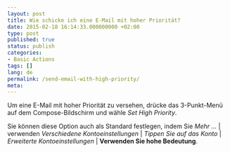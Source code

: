 ```yaml
---
layout: post
title: Wie schicke ich eine E-Mail mit hoher Priorität?
date: 2015-02-18 16:14:33.000000000 +02:00
type: post
published: true
status: publish
categories:
- Basic Actions
tags: []
lang: de
permalink: /send-email-with-high-priority/
meta:
---
```


Um eine E-Mail mit hoher Priorität zu versehen, drücke das 3-Punkt-Menü auf dem Compose-Bildschirm und wähle *Set High Priority*.

Sie können diese Option auch als Standard festlegen, indem Sie *Mehr ...* \| verwenden *Verschiedene Kontoeinstellungen* \| *Tippen Sie auf das Konto* \| *Erweiterte Kontoeinstellungen* \| **Verwenden Sie hohe Bedeutung**.
